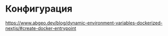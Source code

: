 # Конфигурация

https://www.abgeo.dev/blog/dynamic-environment-variables-dockerized-nextjs/#create-docker-entrypoint
